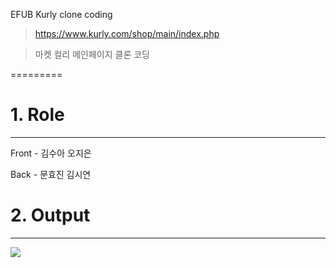 EFUB Kurly clone coding

> https://www.kurly.com/shop/main/index.php

> 마켓 컬리 메인페이지 클론 코딩

=========

# 1. Role
----------
Front - 김수아 오지은

Back - 문효진 김시연


# 2. Output
----------
<img src="https://user-images.githubusercontent.com/43198985/126341120-289dd0a8-025c-4647-b9af-7f6fd4360d9b.gif">